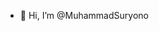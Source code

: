 - 👋 Hi, I’m @MuhammadSuryono

<!---
MuhammadSuryono/MuhammadSuryono is a ✨ special ✨ repository because its `README.md` (this file) appears on your GitHub profile.
You can click the Preview link to take a look at your changes.
--->
